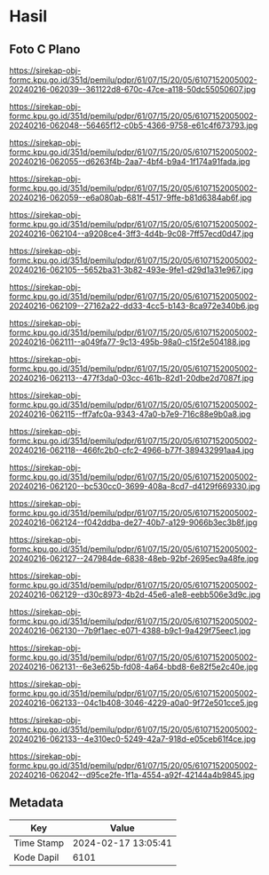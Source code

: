 # Hasil

## Foto C Plano

https://sirekap-obj-formc.kpu.go.id/351d/pemilu/pdpr/61/07/15/20/05/6107152005002-20240216-062039--361122d8-670c-47ce-a118-50dc55050607.jpg

https://sirekap-obj-formc.kpu.go.id/351d/pemilu/pdpr/61/07/15/20/05/6107152005002-20240216-062048--56465f12-c0b5-4366-9758-e61c4f673793.jpg

https://sirekap-obj-formc.kpu.go.id/351d/pemilu/pdpr/61/07/15/20/05/6107152005002-20240216-062055--d6263f4b-2aa7-4bf4-b9a4-1f174a91fada.jpg

https://sirekap-obj-formc.kpu.go.id/351d/pemilu/pdpr/61/07/15/20/05/6107152005002-20240216-062059--e6a080ab-681f-4517-9ffe-b81d6384ab6f.jpg

https://sirekap-obj-formc.kpu.go.id/351d/pemilu/pdpr/61/07/15/20/05/6107152005002-20240216-062104--a9208ce4-3ff3-4d4b-9c08-7ff57ecd0d47.jpg

https://sirekap-obj-formc.kpu.go.id/351d/pemilu/pdpr/61/07/15/20/05/6107152005002-20240216-062105--5652ba31-3b82-493e-9fe1-d29d1a31e967.jpg

https://sirekap-obj-formc.kpu.go.id/351d/pemilu/pdpr/61/07/15/20/05/6107152005002-20240216-062109--27162a22-dd33-4cc5-b143-8ca972e340b6.jpg

https://sirekap-obj-formc.kpu.go.id/351d/pemilu/pdpr/61/07/15/20/05/6107152005002-20240216-062111--a049fa77-9c13-495b-98a0-c15f2e504188.jpg

https://sirekap-obj-formc.kpu.go.id/351d/pemilu/pdpr/61/07/15/20/05/6107152005002-20240216-062113--477f3da0-03cc-461b-82d1-20dbe2d7087f.jpg

https://sirekap-obj-formc.kpu.go.id/351d/pemilu/pdpr/61/07/15/20/05/6107152005002-20240216-062115--ff7afc0a-9343-47a0-b7e9-716c88e9b0a8.jpg

https://sirekap-obj-formc.kpu.go.id/351d/pemilu/pdpr/61/07/15/20/05/6107152005002-20240216-062118--466fc2b0-cfc2-4966-b77f-389432991aa4.jpg

https://sirekap-obj-formc.kpu.go.id/351d/pemilu/pdpr/61/07/15/20/05/6107152005002-20240216-062120--bc530cc0-3699-408a-8cd7-d4129f669330.jpg

https://sirekap-obj-formc.kpu.go.id/351d/pemilu/pdpr/61/07/15/20/05/6107152005002-20240216-062124--f042ddba-de27-40b7-a129-9066b3ec3b8f.jpg

https://sirekap-obj-formc.kpu.go.id/351d/pemilu/pdpr/61/07/15/20/05/6107152005002-20240216-062127--247984de-6838-48eb-92bf-2695ec9a48fe.jpg

https://sirekap-obj-formc.kpu.go.id/351d/pemilu/pdpr/61/07/15/20/05/6107152005002-20240216-062129--d30c8973-4b2d-45e6-a1e8-eebb506e3d9c.jpg

https://sirekap-obj-formc.kpu.go.id/351d/pemilu/pdpr/61/07/15/20/05/6107152005002-20240216-062130--7b9f1aec-e071-4388-b9c1-9a429f75eec1.jpg

https://sirekap-obj-formc.kpu.go.id/351d/pemilu/pdpr/61/07/15/20/05/6107152005002-20240216-062131--6e3e625b-fd08-4a64-bbd8-6e82f5e2c40e.jpg

https://sirekap-obj-formc.kpu.go.id/351d/pemilu/pdpr/61/07/15/20/05/6107152005002-20240216-062133--04c1b408-3046-4229-a0a0-9f72e501cce5.jpg

https://sirekap-obj-formc.kpu.go.id/351d/pemilu/pdpr/61/07/15/20/05/6107152005002-20240216-062133--4e310ec0-5249-42a7-918d-e05ceb61f4ce.jpg

https://sirekap-obj-formc.kpu.go.id/351d/pemilu/pdpr/61/07/15/20/05/6107152005002-20240216-062042--d95ce2fe-1f1a-4554-a92f-42144a4b9845.jpg


## Metadata

| Key        | Value               |
| ---------- | ------------------- |
| Time Stamp | 2024-02-17 13:05:41 |
| Kode Dapil | 6101                |



